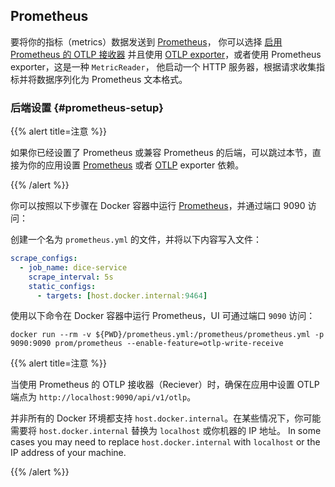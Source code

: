 ## Prometheus

要将你的指标（metrics）数据发送到 [Prometheus](https://prometheus.io/)，
你可以选择
[启用 Prometheus 的 OTLP 接收器](https://prometheus.io/docs/prometheus/2.55/feature_flags/#otlp-receiver)
并且使用 [OTLP exporter](#otlp)，或者使用 Prometheus exporter，这是一种 `MetricReader`，
他启动一个 HTTP 服务器，根据请求收集指标并将数据序列化为 Prometheus 文本格式。

### 后端设置 {#prometheus-setup}

{{% alert title=注意 %}}

如果你已经设置了 Prometheus 或兼容 Prometheus 的后端，可以跳过本节，直接为你的应用设置 [Prometheus](#prometheus-dependencies) 或者
[OTLP](#otlp-dependencies) exporter 依赖。

{{% /alert %}}

你可以按照以下步骤在 Docker 容器中运行 [Prometheus](https://prometheus.io)，并通过端口 9090 访问：

创建一个名为 `prometheus.yml` 的文件，并将以下内容写入文件：

```yaml
scrape_configs:
  - job_name: dice-service
    scrape_interval: 5s
    static_configs:
      - targets: [host.docker.internal:9464]
```

使用以下命令在 Docker 容器中运行 Prometheus，UI 可通过端口 `9090` 访问：

```shell
docker run --rm -v ${PWD}/prometheus.yml:/prometheus/prometheus.yml -p 9090:9090 prom/prometheus --enable-feature=otlp-write-receive
```

{{% alert title=注意 %}}

当使用 Prometheus 的 OTLP 接收器（Reciever）时，确保在应用中设置 OTLP 端点为
`http://localhost:9090/api/v1/otlp`。

并非所有的 Docker 环境都支持 `host.docker.internal`。在某些情况下，你可能需要将 `host.docker.internal` 替换为 `localhost` 或你机器的 IP 地址。 In some cases you
may need to replace `host.docker.internal` with `localhost` or the IP address of
your machine.

{{% /alert %}}
